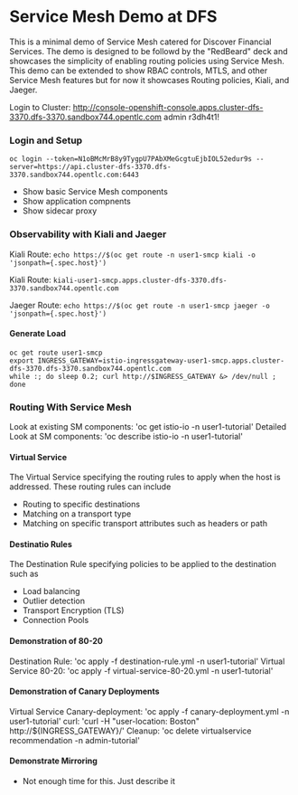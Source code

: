 # Service Mesh Demo at DFS
This is a minimal demo of Service Mesh catered for Discover Financial Services.  The demo is designed to be followd by the "RedBeard" deck and showcases the simplicity of enabling routing policies using Service Mesh.  This demo can be extended to show RBAC controls, MTLS, and other Service Mesh features but for now it showcases Routing policies, Kiali, and Jaeger.  

Login to Cluster:
http://console-openshift-console.apps.cluster-dfs-3370.dfs-3370.sandbox744.opentlc.com 
admin r3dh4t1!

### Login and Setup
```oc login --token=N1oBMcMrB8y9TygpU7PAbXMeGcgtuEjbIOL52edur9s --server=https://api.cluster-dfs-3370.dfs-3370.sandbox744.opentlc.com:6443```
* Show basic Service Mesh components
* Show application compnents
* Show sidecar proxy

### Observability with Kiali and Jaeger
Kiali Route: `echo https://$(oc get route -n user1-smcp kiali -o 'jsonpath={.spec.host}')`

Kiali Route: `kiali-user1-smcp.apps.cluster-dfs-3370.dfs-3370.sandbox744.opentlc.com`

Jaeger Route: `echo https://$(oc get route -n user1-smcp jaeger -o 'jsonpath={.spec.host}')`

#### Generate Load
```
oc get route user1-smcp
export INGRESS_GATEWAY=istio-ingressgateway-user1-smcp.apps.cluster-dfs-3370.dfs-3370.sandbox744.opentlc.com 
while :; do sleep 0.2; curl http://$INGRESS_GATEWAY &> /dev/null ; done
```

### Routing With Service Mesh
Look at existing SM components:  'oc get istio-io -n user1-tutorial'
Detailed Look at SM components:  'oc describe istio-io -n user1-tutorial'

#### Virtual Service
The Virtual Service specifying the routing rules to apply when the host is addressed. These routing rules can include
   * Routing to specific destinations
   * Matching on a transport type
   * Matching on specific transport attributes such as headers or path

#### Destinatio Rules
The Destination Rule specifying policies to be applied to the destination such as
   * Load balancing
   * Outlier detection
   * Transport Encryption (TLS)
   * Connection Pools
	   
#### Demonstration of 80-20
Destination Rule: 'oc apply -f destination-rule.yml -n user1-tutorial'
Virtual Service 80-20: 'oc apply -f virtual-service-80-20.yml -n user1-tutorial'

#### Demonstration of Canary Deployments
Virtual Service Canary-deployment:  'oc apply -f canary-deployment.yml -n user1-tutorial'
curl: 'curl -H "user-location: Boston" http://${INGRESS_GATEWAY}/'
Cleanup:  'oc delete virtualservice recommendation -n admin-tutorial'

#### Demonstrate Mirroring
* Not enough time for this.  Just describe it




	



